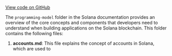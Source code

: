 [View code on GitHub](https://github.com/solana-labs/solana/tree/master/na/docs/src/developing/programming-model)

The `programming-model` folder in the Solana documentation provides an overview of the core concepts and components that developers need to understand when building applications on the Solana blockchain. This folder contains the following files:

1. **accounts.md**: This file explains the concept of accounts in Solana, which are used to